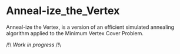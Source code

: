 # Anneal-ize_the_Vertex

Anneal-ize the Vertex, is a version of an efficient simulated annealing algorithm applied to the Minimum Vertex Cover Problem. 

/!\ *Work in progress* /!\
